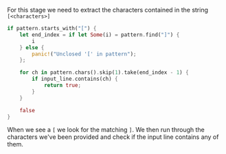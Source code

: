 For this stage we need to extract the characters contained in the string `[<characters>]`

```rust
if pattern.starts_with("[") {
    let end_index = if let Some(i) = pattern.find("]") {
        i
    } else {
        panic!("Unclosed '[' in pattern");
    };

    for ch in pattern.chars().skip(1).take(end_index - 1) {
        if input_line.contains(ch) {
            return true;
        }
    }

    false
}
```

When we see a `[` we look for the matching `]`. We then run through the characters we've been provided
and check if the input line contains any of them.
